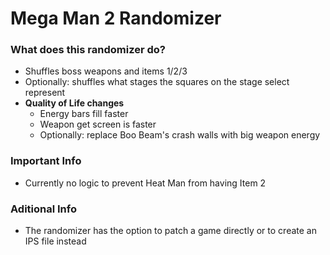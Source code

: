 # Mega Man 2 Randomizer

### What does this randomizer do?
- Shuffles boss weapons and items 1/2/3
- Optionally: shuffles what stages the squares on the stage select represent
- **Quality of Life changes**
	- Energy bars fill faster
	- Weapon get screen is faster
	- Optionally: replace Boo Beam's crash walls with big weapon energy

### Important Info
- Currently no logic to prevent Heat Man from having Item 2

### Aditional Info
- The randomizer has the option to patch a game directly or to create an IPS file instead